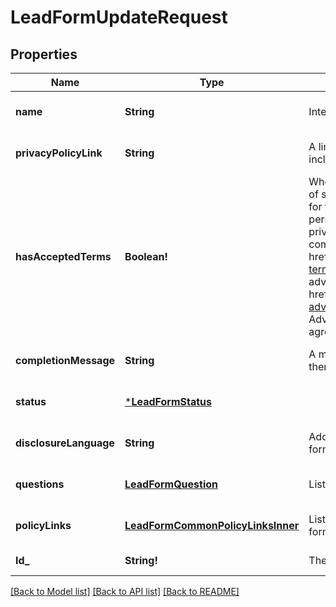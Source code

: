 # LeadFormUpdateRequest

## Properties
Name | Type | Description | Notes
------------ | ------------- | ------------- | -------------
**name** | **String** | Internal name of the lead form. | [optional] [default to null]
**privacyPolicyLink** | **String** | A link to the advertiser&#39;s privacy policy. This will be included in the lead form&#39;s disclosure language. | [optional] [default to null]
**hasAcceptedTerms** | **Boolean!** | Whether the advertiser has accepted Pinterest&#39;s terms of service for creating a lead ad.  By sending us TRUE for this parameter, you agree that (i) you will use any personal information received in compliance with the privacy policy you share with Pinterest, and (ii) you will comply with Pinterest&#39;s &lt;a href&#x3D;\&quot;https://policy.pinterest.com/en/lead-ad-terms\&quot;&gt;Lead Ad Terms&lt;/a&gt;. As a reminder, all advertising on Pinterest is subject to the &lt;a href&#x3D;\&quot;https://business.pinterest.com/en/pinterest-advertising-services-agreement/\&quot;&gt;Pinterest Advertising Services Agreement&lt;/a&gt; or an equivalent agreement as set forth on an IO | [optional] [default to null]
**completionMessage** | **String** | A message for people who complete the form to let them know what happens next. | [optional] [default to null]
**status** | [***LeadFormStatus**](LeadFormStatus.md) |  | [optional] [default to null]
**disclosureLanguage** | **String** | Additional disclosure language to be included in the lead form. | [optional] [default to null]
**questions** | [**LeadFormQuestion**](LeadFormQuestion.md) | List of questions to be displayed on the lead form. | [optional] [default to null]
**policyLinks** | [**LeadFormCommonPolicyLinksInner**](LeadFormCommon_policy_links_inner.md) | List of additional policy links to be displayed on the lead form. | [optional] [default to null]
**Id_** | **String!** | The ID of this lead form to be updated | [default to null]

[[Back to Model list]](../README.md#documentation-for-models) [[Back to API list]](../README.md#documentation-for-api-endpoints) [[Back to README]](../README.md)


